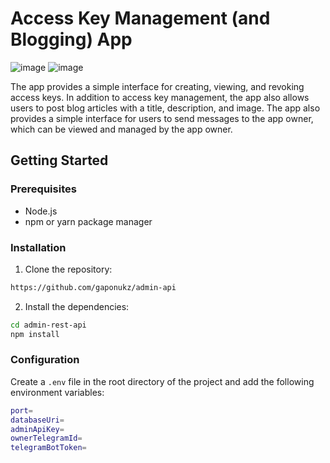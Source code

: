# Access Key Management (and Blogging) App
![image](https://camo.githubusercontent.com/df1247e3641e7b7220ed5b97c356a035e4f1ce6a684b65e1b91630d87082cfec/68747470733a2f2f696d672e736869656c64732e696f2f62616467652f547970655363726970742d4c6f766572732d626c61636b2e737667)
![image](https://camo.githubusercontent.com/b40746642cf29e60b172127ca11730528b6d0c935610ea33fa19fa624fd6ae63/68747470733a2f2f696d672e736869656c64732e696f2f62616467652f4275696c642d50617373696e672d627269676874677265656e2e737667)

The app provides a simple interface for creating, viewing, and revoking access keys.
In addition to access key management, the app also allows users to post blog articles with a title, description, and image.
The app also provides a simple interface for users to send messages to the app owner, which can be viewed and managed by the app owner.

## Getting Started

### Prerequisites

- Node.js
- npm or yarn package manager

### Installation

1. Clone the repository:
```bash
https://github.com/gaponukz/admin-api
```

2. Install the dependencies:
```bash
cd admin-rest-api
npm install
```

### Configuration

Create a `.env` file in the root directory of the project and add the following environment variables:
```bash
port=
databaseUri=
adminApiKey=
ownerTelegramId=
telegramBotToken=
```
